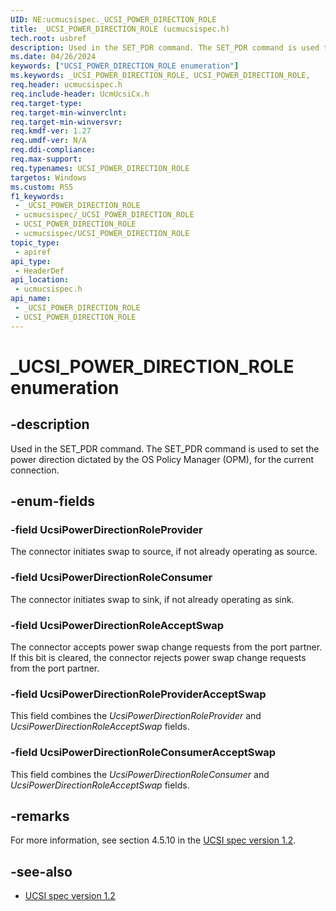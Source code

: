 ```yaml
---
UID: NE:ucmucsispec._UCSI_POWER_DIRECTION_ROLE
title: _UCSI_POWER_DIRECTION_ROLE (ucmucsispec.h)
tech.root: usbref
description: Used in the SET_PDR command. The SET_PDR command is used to set the power direction dictated by the OS Policy Manager (OPM), for the current connection.
ms.date: 04/26/2024
keywords: ["UCSI_POWER_DIRECTION_ROLE enumeration"]
ms.keywords: _UCSI_POWER_DIRECTION_ROLE, UCSI_POWER_DIRECTION_ROLE,
req.header: ucmucsispec.h
req.include-header: UcmUcsiCx.h
req.target-type: 
req.target-min-winverclnt: 
req.target-min-winversvr: 
req.kmdf-ver: 1.27
req.umdf-ver: N/A
req.ddi-compliance: 
req.max-support: 
req.typenames: UCSI_POWER_DIRECTION_ROLE
targetos: Windows
ms.custom: RS5
f1_keywords:
 - _UCSI_POWER_DIRECTION_ROLE
 - ucmucsispec/_UCSI_POWER_DIRECTION_ROLE
 - UCSI_POWER_DIRECTION_ROLE
 - ucmucsispec/UCSI_POWER_DIRECTION_ROLE
topic_type:
 - apiref
api_type:
 - HeaderDef
api_location:
 - ucmucsispec.h
api_name:
 - _UCSI_POWER_DIRECTION_ROLE
 - UCSI_POWER_DIRECTION_ROLE
---
```


# _UCSI_POWER_DIRECTION_ROLE enumeration

## -description

Used in the SET_PDR command. The SET_PDR command is used to set the power direction dictated by the OS Policy Manager (OPM), for the current connection.

## -enum-fields

### -field UcsiPowerDirectionRoleProvider

The connector initiates swap to source, if not already operating as source.

### -field UcsiPowerDirectionRoleConsumer

The connector initiates swap to sink, if not already operating as sink.

### -field UcsiPowerDirectionRoleAcceptSwap

The connector accepts power swap change requests from the port partner. If this bit is cleared, the connector rejects power swap change requests from the port partner.

### -field UcsiPowerDirectionRoleProviderAcceptSwap

This field combines the *UcsiPowerDirectionRoleProvider* and *UcsiPowerDirectionRoleAcceptSwap* fields.

### -field UcsiPowerDirectionRoleConsumerAcceptSwap

This field combines the *UcsiPowerDirectionRoleConsumer* and *UcsiPowerDirectionRoleAcceptSwap* fields.

## -remarks

For more information, see section 4.5.10 in the [UCSI spec version 1.2](https://www.intel.com/content/www/us/en/products/docs/io/universal-serial-bus/usb-type-c-ucsi-spec.html).

## -see-also

- [UCSI spec version 1.2](https://www.intel.com/content/www/us/en/products/docs/io/universal-serial-bus/usb-type-c-ucsi-spec.html)
